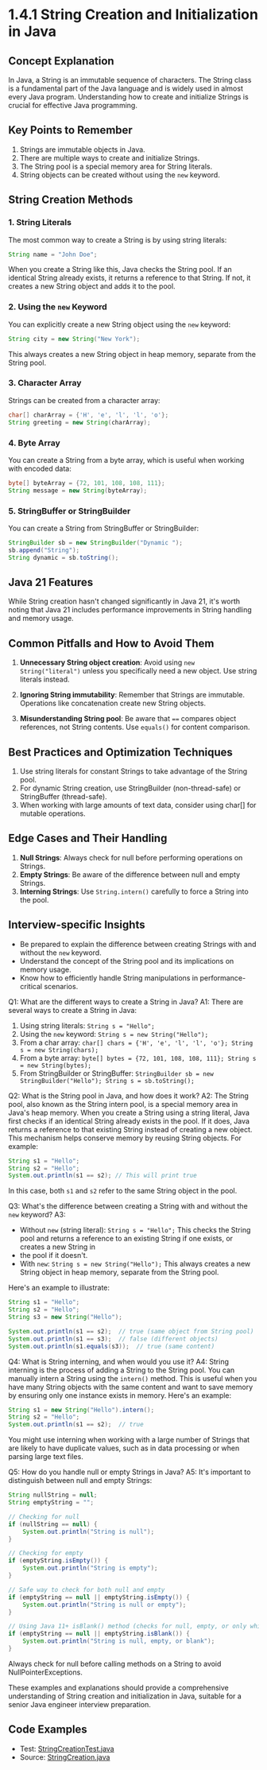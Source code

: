 # 1.4.1 String Creation and Initialization in Java

## Concept Explanation

In Java, a String is an immutable sequence of characters. The String class is a fundamental part of the Java language 
and is widely used in almost every Java program. Understanding how to create and initialize Strings is crucial for 
effective Java programming.

## Key Points to Remember

1. Strings are immutable objects in Java.
2. There are multiple ways to create and initialize Strings.
3. The String pool is a special memory area for String literals.
4. String objects can be created without using the `new` keyword.

## String Creation Methods

### 1. String Literals

The most common way to create a String is by using string literals:

```java
String name = "John Doe";
```

When you create a String like this, Java checks the String pool. If an identical String already exists, it returns a 
reference to that String. If not, it creates a new String object and adds it to the pool.

### 2. Using the `new` Keyword

You can explicitly create a new String object using the `new` keyword:

```java
String city = new String("New York");
```

This always creates a new String object in heap memory, separate from the String pool.

### 3. Character Array

Strings can be created from a character array:

```java
char[] charArray = {'H', 'e', 'l', 'l', 'o'};
String greeting = new String(charArray);
```

### 4. Byte Array

You can create a String from a byte array, which is useful when working with encoded data:

```java
byte[] byteArray = {72, 101, 108, 108, 111};
String message = new String(byteArray);
```

### 5. StringBuffer or StringBuilder

You can create a String from StringBuffer or StringBuilder:

```java
StringBuilder sb = new StringBuilder("Dynamic ");
sb.append("String");
String dynamic = sb.toString();
```

## Java 21 Features

While String creation hasn't changed significantly in Java 21, it's worth noting that Java 21 includes performance 
improvements in String handling and memory usage.

## Common Pitfalls and How to Avoid Them

1. **Unnecessary String object creation**: Avoid using `new String("literal")` unless you specifically need a new object. Use string literals instead.

2. **Ignoring String immutability**: Remember that Strings are immutable. Operations like concatenation create new String objects.

3. **Misunderstanding String pool**: Be aware that `==` compares object references, not String contents. Use `equals()` for content comparison.

## Best Practices and Optimization Techniques

1. Use string literals for constant Strings to take advantage of the String pool.
2. For dynamic String creation, use StringBuilder (non-thread-safe) or StringBuffer (thread-safe).
3. When working with large amounts of text data, consider using char[] for mutable operations.

## Edge Cases and Their Handling

1. **Null Strings**: Always check for null before performing operations on Strings.
2. **Empty Strings**: Be aware of the difference between null and empty Strings.
3. **Interning Strings**: Use `String.intern()` carefully to force a String into the pool.

## Interview-specific Insights

- Be prepared to explain the difference between creating Strings with and without the `new` keyword.
- Understand the concept of the String pool and its implications on memory usage.
- Know how to efficiently handle String manipulations in performance-critical scenarios.

Q1: What are the different ways to create a String in Java?
A1: There are several ways to create a String in Java:
1. Using string literals: `String s = "Hello";`
2. Using the `new` keyword: `String s = new String("Hello");`
3. From a char array: `char[] chars = {'H', 'e', 'l', 'l', 'o'}; String s = new String(chars);`
4. From a byte array: `byte[] bytes = {72, 101, 108, 108, 111}; String s = new String(bytes);`
5. From StringBuilder or StringBuffer: `StringBuilder sb = new StringBuilder("Hello"); String s = sb.toString();`

Q2: What is the String pool in Java, and how does it work?
A2: The String pool, also known as the String intern pool, is a special memory area in Java's heap memory. When you 
create a String using a string literal, Java first checks if an identical String already exists in the pool. If it does,
Java returns a reference to that existing String instead of creating a new object. This mechanism helps conserve memory
by reusing String objects. For example:

```java
String s1 = "Hello";
String s2 = "Hello";
System.out.println(s1 == s2); // This will print true
```

In this case, both `s1` and `s2` refer to the same String object in the pool.

Q3: What's the difference between creating a String with and without the `new` keyword?
A3:
- Without `new` (string literal): `String s = "Hello";`
  This checks the String pool and returns a reference to an existing String if one exists, or creates a new String in 
- the pool if it doesn't.
- With `new`: `String s = new String("Hello");`
  This always creates a new String object in heap memory, separate from the String pool.

Here's an example to illustrate:

```java
String s1 = "Hello";
String s2 = "Hello";
String s3 = new String("Hello");

System.out.println(s1 == s2);  // true (same object from String pool)
System.out.println(s1 == s3);  // false (different objects)
System.out.println(s1.equals(s3));  // true (same content)
```

Q4: What is String interning, and when would you use it?
A4: String interning is the process of adding a String to the String pool. You can manually intern a String using the 
`intern()` method. This is useful when you have many String objects with the same content and want to save memory by 
ensuring only one instance exists in memory. Here's an example:

```java
String s1 = new String("Hello").intern();
String s2 = "Hello";
System.out.println(s1 == s2);  // true
```

You might use interning when working with a large number of Strings that are likely to have duplicate values, such as
in data processing or when parsing large text files.

Q5: How do you handle null or empty Strings in Java?
A5: It's important to distinguish between null and empty Strings:

```java
String nullString = null;
String emptyString = "";

// Checking for null
if (nullString == null) {
    System.out.println("String is null");
}

// Checking for empty
if (emptyString.isEmpty()) {
    System.out.println("String is empty");
}

// Safe way to check for both null and empty
if (emptyString == null || emptyString.isEmpty()) {
    System.out.println("String is null or empty");
}

// Using Java 11+ isBlank() method (checks for null, empty, or only whitespace)
if (emptyString == null || emptyString.isBlank()) {
    System.out.println("String is null, empty, or blank");
}
```

Always check for null before calling methods on a String to avoid NullPointerExceptions.

These examples and explanations should provide a comprehensive understanding of String creation and initialization in 
Java, suitable for a senior Java engineer interview preparation.

## Code Examples

- Test: [StringCreationTest.java](src/test/java/com/github/msorkhpar/claudejavatutor/literals/StringCreationTest.java)
- Source: [StringCreation.java](src/main/java/com/github/msorkhpar/claudejavatutor/literals/StringCreation.java)
